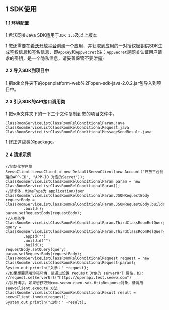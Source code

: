 ## 1 SDK使用

#### 1.1 环境配置

1.希沃网关Java SDK适用于`JDK 1.5`及以上版本

1.您还需要在[希沃开放平台](http://open.seewo.com/#/console)创建一个应用，并获取到应用的一对授权密钥供SDK生成鉴权信息和签名信息，即`AppKey`和`AppSecret`(注：`AppSecret`是网关认证用户请求的密钥，是一个隐私信息，请妥善保管不要泄露)

#### 2.2 导入SDK到项目中

1.把sdk文件夹下的openplatform-web%2Fopen-sdk-java-2.0.2.jar包导入到项目中。

#### 2.3 引入SDK的API接口调用类

1.把sdk文件夹下的一下三个文件复制到您的项目文件中。

```
ClassRoomServiceListClassRoomRelConditionalParam.java
ClassRoomServiceListClassRoomRelConditionalRequest.java
ClassRoomServiceListClassRoomRelConditionalMessageSendResult.java
```

1.修正这些类的package。

#### 2.4 请求示例

```
//初始化客户端
SeewoClient seewoClient = new DefaultSeewoClient(new Account("开放平台创建的APP-ID", "APP-ID 对应的Secret"));
ClassRoomServiceListClassRoomRelConditionalParam param = new ClassRoomServiceListClassRoomRelConditionalParam();
//请求体，MimeType为 application/json
ClassRoomServiceListClassRoomRelConditionalParam.JSONRequestBody requestBody = ClassRoomServiceListClassRoomRelConditionalParam.JSONRequestBody.builder()
        .build();
param.setRequestBody(requestBody);
//入参条件
ClassRoomServiceListClassRoomRelConditionalParam.ThirdClassRoomRelQuery query = ClassRoomServiceListClassRoomRelConditionalParam.ThirdClassRoomRelQuery.builder()
        .appId("")
        .unitUid("")
        .build();
requestBody.setQuery(query);
param.setRequestBody(requestBody);
ClassRoomServiceListClassRoomRelConditionalRequest request = new ClassRoomServiceListClassRoomRelConditionalRequest(param);
System.out.println("入参：" +request);
//如果想要调用沙箱环境，请通过设置 request 对象的 serverUrl 属性，如：
//request.setServerUrl("https://openapi.test.seewo.com")
//执行请求，如果想获取到com.seewo.open.sdk.HttpResponse对象，请调用 seewoClient.execute 方法
ClassRoomServiceListClassRoomRelConditionalResult result = seewoClient.invoke(request);
System.out.println("出参：" +result);
```
